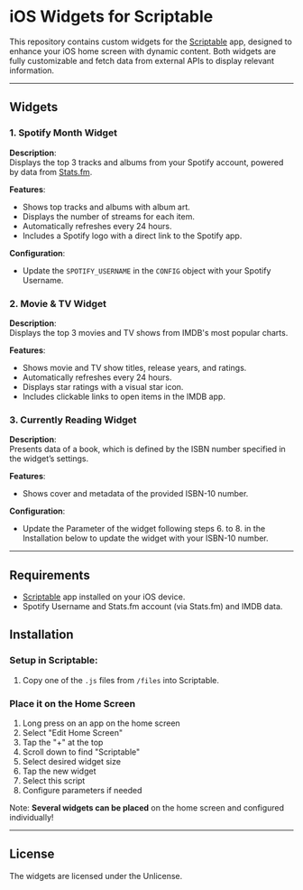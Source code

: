 # iOS Widgets for Scriptable

This repository contains custom widgets for the [Scriptable](https://scriptable.app/) app, designed to enhance your iOS home screen with dynamic content. Both widgets are fully customizable and fetch data from external APIs to display relevant information.

---

## Widgets

### 1. Spotify Month Widget

**Description**:  
Displays the top 3 tracks and albums from your Spotify account, powered by data from [Stats.fm](https://stats.fm/).

**Features**:

- Shows top tracks and albums with album art.
- Displays the number of streams for each item.
- Automatically refreshes every 24 hours.
- Includes a Spotify logo with a direct link to the Spotify app.

**Configuration**:

- Update the `SPOTIFY_USERNAME` in the `CONFIG` object with your Spotify Username.

### 2. Movie & TV Widget

**Description**:  
Displays the top 3 movies and TV shows from IMDB's most popular charts.

**Features**:

- Shows movie and TV show titles, release years, and ratings.
- Automatically refreshes every 24 hours.
- Displays star ratings with a visual star icon.
- Includes clickable links to open items in the IMDB app.

### 3. Currently Reading Widget

**Description**:  
Presents data of a book, which is defined by the ISBN number specified in the widget’s settings.

**Features**:

- Shows cover and metadata of the provided ISBN-10 number.

**Configuration**:

- Update the Parameter of the widget following steps 6. to 8. in the Installation below to update the widget with your ISBN-10 number.

---

## Requirements

- [Scriptable](https://scriptable.app/) app installed on your iOS device.
- Spotify Username and Stats.fm account (via Stats.fm) and IMDB data.

## Installation

### Setup in Scriptable:

1. Copy one of the `.js` files from `/files` into Scriptable.

### Place it on the Home Screen

1. Long press on an app on the home screen
2. Select "Edit Home Screen"
3. Tap the "+" at the top
4. Scroll down to find "Scriptable"
5. Select desired widget size
6. Tap the new widget
7. Select this script
8. Configure parameters if needed

Note: **Several widgets can be placed** on the home screen
and configured individually!

---

## License

The widgets are licensed under the Unlicense.
